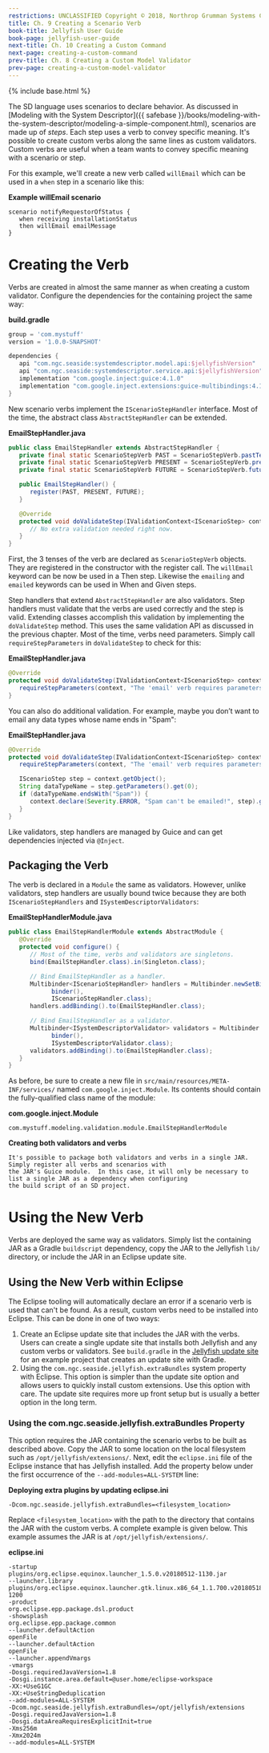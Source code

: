 ```yaml
---
restrictions: UNCLASSIFIED Copyright © 2018, Northrop Grumman Systems Corporation
title: Ch. 9 Creating a Scenario Verb
book-title: Jellyfish User Guide
book-page: jellyfish-user-guide
next-title: Ch. 10 Creating a Custom Command
next-page: creating-a-custom-command
prev-title: Ch. 8 Creating a Custom Model Validator
prev-page: creating-a-custom-model-validator
---
```

{% include base.html %}

The SD language uses scenarios to declare behavior.  As discussed in
[Modeling with the System Descriptor]({{ safebase }}/books/modeling-with-the-system-descriptor/modeling-a-simple-component.html),
scenarios are made up of _steps_.  Each step uses a verb to convey specific meaning.  It's possible to create custom
verbs along the same lines as custom validators.  Custom verbs are useful when a team wants to convey specific meaning
with a scenario or step.

For this example, we'll create a new verb called `willEmail` which can be used in a `when` step in a scenario like this:

**Example willEmail scenario**
```
scenario notifyRequestorOfStatus {
   when receiving installationStatus
   then willEmail emailMessage
}
```

# Creating the Verb
Verbs are created in almost the same manner as when creating a custom validator.  Configure the dependencies for the
containing project the same way:

**build.gradle**
```groovy
group = 'com.mystuff'
version = '1.0.0-SNAPSHOT'

dependencies {
   api "com.ngc.seaside:systemdescriptor.model.api:$jellyfishVersion"
   api "com.ngc.seaside:systemdescriptor.service.api:$jellyfishVersion"
   implementation "com.google.inject:guice:4.1.0"
   implementation "com.google.inject.extensions:guice-multibindings:4.1.0"
}
```

New scenario verbs implement the `IScenarioStepHandler` interface.   Most of the time, the abstract class
`AbstractStepHandler` can be extended.

**EmailStepHandler.java**
```java
public class EmailStepHandler extends AbstractStepHandler {
   private final static ScenarioStepVerb PAST = ScenarioStepVerb.pastTense("emailed");
   private final static ScenarioStepVerb PRESENT = ScenarioStepVerb.presentTense("emailing");
   private final static ScenarioStepVerb FUTURE = ScenarioStepVerb.futureTense("willEmail");

   public EmailStepHandler() {
      register(PAST, PRESENT, FUTURE);
   }

   @Override
   protected void doValidateStep(IValidationContext<IScenarioStep> context) {
      // No extra validation needed right now.
   }
}
```

First, the 3 tenses of the verb are declared as `ScenarioStepVerb` objects. They are registered in the constructor with
the register call. The `willEmail` keyword can be now be used in a Then step. Likewise the `emailing` and `emailed`
keywords can be used in When and Given steps.

Step handlers that extend `AbstractStepHandler` are also validators. Step handlers must validate that the verbs are used
correctly and the step is valid. Extending classes accomplish this validation by implementing the `doValidateStep` method.
This uses the same validation API as discussed in the previous chapter. Most of the time, verbs need parameters. Simply
call `requireStepParameters` in `doValidateStep` to check for this:

**EmailStepHandler.java**
```java
@Override
protected void doValidateStep(IValidationContext<IScenarioStep> context) {
   requireStepParameters(context, "The 'email' verb requires parameters!");
}
```

You can also do additional validation. For example, maybe you don’t want to email any data types whose name ends in
"Spam":

**EmailStepHandler.java**
```java
@Override
protected void doValidateStep(IValidationContext<IScenarioStep> context) {
   requireStepParameters(context, "The 'email' verb requires parameters!");

   IScenarioStep step = context.getObject();
   String dataTypeName = step.getParameters().get(0);
   if (dataTypeName.endsWith("Spam")) {
      context.declare(Severity.ERROR, "Spam can't be emailed!", step).getParameters();
   }
}
```

Like validators, step handlers are managed by Guice and can get dependencies injected via `@Inject`.

## Packaging the Verb
The verb is declared in a `Module` the same as validators. However, unlike validators, step handlers are usually
bound twice because they are both `IScenarioStepHandlers` and `ISystemDescriptorValidators`:

**EmailStepHandlerModule.java**
```java
public class EmailStepHandlerModule extends AbstractModule {
   @Override
   protected void configure() {
      // Most of the time, verbs and validators are singletons.
      bind(EmailStepHandler.class).in(Singleton.class);

      // Bind EmailStepHandler as a handler.
      Multibinder<IScenarioStepHandler> handlers = Multibinder.newSetBinder(
            binder(),
            IScenarioStepHandler.class);
      handlers.addBinding().to(EmailStepHandler.class);

      // Bind EmailStepHandler as a validator.
      Multibinder<ISystemDescriptorValidator> validators = Multibinder.newSetBinder(
            binder(),
            ISystemDescriptorValidator.class);
      validators.addBinding().to(EmailStepHandler.class);
   }
}
```

As before, be sure to create a new file in `src/main/resources/META-INF/services/` named `com.google.inject.Module`.  Its
contents should contain the fully-qualified class name of the module:

**com.google.inject.Module**
```plaintext
com.mystuff.modeling.validation.module.EmailStepHandlerModule
```

**Creating both validators and verbs**
```note-info
It's possible to package both validators and verbs in a single JAR.  Simply register all verbs and scenarios with
the JAR's Guice module.  In this case, it will only be necessary to list a single JAR as a dependency when configuring
the build script of an SD project.
```

# Using the New Verb
Verbs are deployed the same way as validators.  Simply list the containing JAR as a Gradle `buildscript` dependency,
copy the JAR to the Jellyfish `lib/` directory, or include the JAR in an Eclipse update site.

## Using the New Verb within Eclipse
The Eclipse tooling will automatically declare an error if a scenario verb is used that can't be found.  As a result,
custom verbs need to be installed into Eclipse.  This can be done in one of two ways:

1. Create an Eclipse update site that includes the JAR with the verbs.  Users can create a single update site that
   installs both Jellyfish and any custom verbs or validators.  See `build.gradle` in the
   [Jellyfish update site](https://github.ms.northgrum.com/CEACIDE/jellyfish/tree/master/jellyfish-packaging/com.ngc.seaside.systemdescriptor.updatesite)
   for an example project that creates an update site with Gradle.
2. Using the `com.ngc.seaside.jellyfish.extraBundles` system property with Eclipse.  This option is simpler than the
   update site option and allows users to quickly install custom extensions.  Use this option with care.  The update
   site requires more up front setup but is usually a better option in the long term.

### Using the com.ngc.seaside.jellyfish.extraBundles Property
This option requires the JAR containing the scenario verbs to be built as described above.  Copy the JAR to some
location on the local filesystem such as `/opt/jellyfish/extensions/`.  Next, edit the `eclipse.ini` file of the Eclipse
instance that has Jellyfish installed.  Add the property below under the first occurrence of the
`--add-modules=ALL-SYSTEM` line:

**Deploying extra plugins by updating eclipse.ini**
```plaintext
-Dcom.ngc.seaside.jellyfish.extraBundles=<filesystem_location>
```

Replace `<filesystem_location>` with the path to the directory that contains the JAR with the custom verbs.  A complete
example is given below.  This example assumes the JAR is at `/opt/jellyfish/extensions/`.

**eclipse.ini**
```plaintext
-startup
plugins/org.eclipse.equinox.launcher_1.5.0.v20180512-1130.jar
--launcher.library
plugins/org.eclipse.equinox.launcher.gtk.linux.x86_64_1.1.700.v20180518-1200
-product
org.eclipse.epp.package.dsl.product
-showsplash
org.eclipse.epp.package.common
--launcher.defaultAction
openFile
--launcher.defaultAction
openFile
--launcher.appendVmargs
-vmargs
-Dosgi.requiredJavaVersion=1.8
-Dosgi.instance.area.default=@user.home/eclipse-workspace
-XX:+UseG1GC
-XX:+UseStringDeduplication
--add-modules=ALL-SYSTEM
-Dcom.ngc.seaside.jellyfish.extraBundles=/opt/jellyfish/extensions
-Dosgi.requiredJavaVersion=1.8
-Dosgi.dataAreaRequiresExplicitInit=true
-Xms256m
-Xmx2024m
--add-modules=ALL-SYSTEM
```
